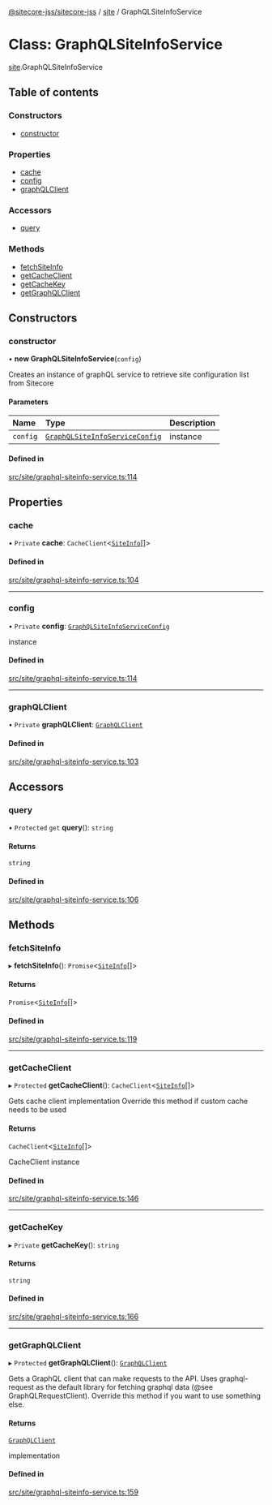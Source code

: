 [@sitecore-jss/sitecore-jss](../README.md) / [site](../modules/site.md) / GraphQLSiteInfoService

# Class: GraphQLSiteInfoService

[site](../modules/site.md).GraphQLSiteInfoService

## Table of contents

### Constructors

- [constructor](site.GraphQLSiteInfoService.md#constructor)

### Properties

- [cache](site.GraphQLSiteInfoService.md#cache)
- [config](site.GraphQLSiteInfoService.md#config)
- [graphQLClient](site.GraphQLSiteInfoService.md#graphqlclient)

### Accessors

- [query](site.GraphQLSiteInfoService.md#query)

### Methods

- [fetchSiteInfo](site.GraphQLSiteInfoService.md#fetchsiteinfo)
- [getCacheClient](site.GraphQLSiteInfoService.md#getcacheclient)
- [getCacheKey](site.GraphQLSiteInfoService.md#getcachekey)
- [getGraphQLClient](site.GraphQLSiteInfoService.md#getgraphqlclient)

## Constructors

### constructor

• **new GraphQLSiteInfoService**(`config`)

Creates an instance of graphQL service to retrieve site configuration list from Sitecore

#### Parameters

| Name | Type | Description |
| :------ | :------ | :------ |
| `config` | [`GraphQLSiteInfoServiceConfig`](../modules/site.md#graphqlsiteinfoserviceconfig) | instance |

#### Defined in

[src/site/graphql-siteinfo-service.ts:114](https://github.com/Sitecore/jss/blob/8d5d9ef1a/packages/sitecore-jss/src/site/graphql-siteinfo-service.ts#L114)

## Properties

### cache

• `Private` **cache**: `CacheClient`<[`SiteInfo`](../modules/site.md#siteinfo)[]\>

#### Defined in

[src/site/graphql-siteinfo-service.ts:104](https://github.com/Sitecore/jss/blob/8d5d9ef1a/packages/sitecore-jss/src/site/graphql-siteinfo-service.ts#L104)

___

### config

• `Private` **config**: [`GraphQLSiteInfoServiceConfig`](../modules/site.md#graphqlsiteinfoserviceconfig)

instance

#### Defined in

[src/site/graphql-siteinfo-service.ts:114](https://github.com/Sitecore/jss/blob/8d5d9ef1a/packages/sitecore-jss/src/site/graphql-siteinfo-service.ts#L114)

___

### graphQLClient

• `Private` **graphQLClient**: [`GraphQLClient`](../interfaces/index.GraphQLClient.md)

#### Defined in

[src/site/graphql-siteinfo-service.ts:103](https://github.com/Sitecore/jss/blob/8d5d9ef1a/packages/sitecore-jss/src/site/graphql-siteinfo-service.ts#L103)

## Accessors

### query

• `Protected` `get` **query**(): `string`

#### Returns

`string`

#### Defined in

[src/site/graphql-siteinfo-service.ts:106](https://github.com/Sitecore/jss/blob/8d5d9ef1a/packages/sitecore-jss/src/site/graphql-siteinfo-service.ts#L106)

## Methods

### fetchSiteInfo

▸ **fetchSiteInfo**(): `Promise`<[`SiteInfo`](../modules/site.md#siteinfo)[]\>

#### Returns

`Promise`<[`SiteInfo`](../modules/site.md#siteinfo)[]\>

#### Defined in

[src/site/graphql-siteinfo-service.ts:119](https://github.com/Sitecore/jss/blob/8d5d9ef1a/packages/sitecore-jss/src/site/graphql-siteinfo-service.ts#L119)

___

### getCacheClient

▸ `Protected` **getCacheClient**(): `CacheClient`<[`SiteInfo`](../modules/site.md#siteinfo)[]\>

Gets cache client implementation
Override this method if custom cache needs to be used

#### Returns

`CacheClient`<[`SiteInfo`](../modules/site.md#siteinfo)[]\>

CacheClient instance

#### Defined in

[src/site/graphql-siteinfo-service.ts:146](https://github.com/Sitecore/jss/blob/8d5d9ef1a/packages/sitecore-jss/src/site/graphql-siteinfo-service.ts#L146)

___

### getCacheKey

▸ `Private` **getCacheKey**(): `string`

#### Returns

`string`

#### Defined in

[src/site/graphql-siteinfo-service.ts:166](https://github.com/Sitecore/jss/blob/8d5d9ef1a/packages/sitecore-jss/src/site/graphql-siteinfo-service.ts#L166)

___

### getGraphQLClient

▸ `Protected` **getGraphQLClient**(): [`GraphQLClient`](../interfaces/index.GraphQLClient.md)

Gets a GraphQL client that can make requests to the API. Uses graphql-request as the default
library for fetching graphql data (@see GraphQLRequestClient). Override this method if you
want to use something else.

#### Returns

[`GraphQLClient`](../interfaces/index.GraphQLClient.md)

implementation

#### Defined in

[src/site/graphql-siteinfo-service.ts:159](https://github.com/Sitecore/jss/blob/8d5d9ef1a/packages/sitecore-jss/src/site/graphql-siteinfo-service.ts#L159)
